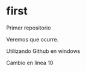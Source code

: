 first
=====

Primer repositorio

Veremos que ocurre.

Utilizando Github en windows

Cambio en linea 10


